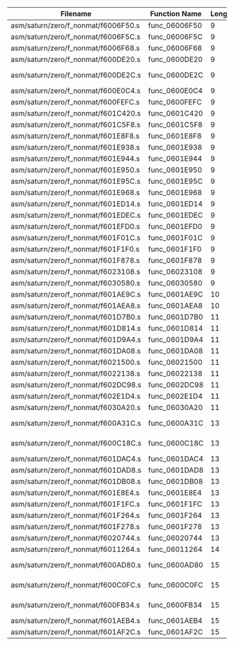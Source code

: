 | Filename | Function Name | Length | Branches | WIP |
|----------|--------------|-------|---------|----|
| asm/saturn/zero/f_nonmat/f6006F50.s | func_06006F50 | 9 | 0 | None |
| asm/saturn/zero/f_nonmat/f6006F5C.s | func_06006F5C | 9 | 0 | None |
| asm/saturn/zero/f_nonmat/f6006F68.s | func_06006F68 | 9 | 0 | None |
| asm/saturn/zero/f_nonmat/f600DE20.s | func_0600DE20 | 9 | 0 | None |
| asm/saturn/zero/f_nonmat/f600DE2C.s | func_0600DE2C | 9 | 0 | https://decomp.me/scratch/pikPm (0.6) |
| asm/saturn/zero/f_nonmat/f600E0C4.s | func_0600E0C4 | 9 | 0 | None |
| asm/saturn/zero/f_nonmat/f600FEFC.s | func_0600FEFC | 9 | 0 | None |
| asm/saturn/zero/f_nonmat/f601C420.s | func_0601C420 | 9 | 0 | None |
| asm/saturn/zero/f_nonmat/f601C5F8.s | func_0601C5F8 | 9 | 0 | None |
| asm/saturn/zero/f_nonmat/f601E8F8.s | func_0601E8F8 | 9 | 0 | None |
| asm/saturn/zero/f_nonmat/f601E938.s | func_0601E938 | 9 | 0 | None |
| asm/saturn/zero/f_nonmat/f601E944.s | func_0601E944 | 9 | 0 | None |
| asm/saturn/zero/f_nonmat/f601E950.s | func_0601E950 | 9 | 0 | None |
| asm/saturn/zero/f_nonmat/f601E95C.s | func_0601E95C | 9 | 0 | None |
| asm/saturn/zero/f_nonmat/f601E968.s | func_0601E968 | 9 | 0 | None |
| asm/saturn/zero/f_nonmat/f601ED14.s | func_0601ED14 | 9 | 0 | None |
| asm/saturn/zero/f_nonmat/f601EDEC.s | func_0601EDEC | 9 | 0 | None |
| asm/saturn/zero/f_nonmat/f601EFD0.s | func_0601EFD0 | 9 | 0 | None |
| asm/saturn/zero/f_nonmat/f601F01C.s | func_0601F01C | 9 | 0 | None |
| asm/saturn/zero/f_nonmat/f601F1F0.s | func_0601F1F0 | 9 | 0 | None |
| asm/saturn/zero/f_nonmat/f601F878.s | func_0601F878 | 9 | 0 | None |
| asm/saturn/zero/f_nonmat/f6023108.s | func_06023108 | 9 | 0 | None |
| asm/saturn/zero/f_nonmat/f6030580.s | func_06030580 | 9 | 0 | None |
| asm/saturn/zero/f_nonmat/f601AE9C.s | func_0601AE9C | 10 | 0 | None |
| asm/saturn/zero/f_nonmat/f601AEA8.s | func_0601AEA8 | 10 | 0 | None |
| asm/saturn/zero/f_nonmat/f601D7B0.s | func_0601D7B0 | 11 | 0 | None |
| asm/saturn/zero/f_nonmat/f601D814.s | func_0601D814 | 11 | 0 | None |
| asm/saturn/zero/f_nonmat/f601D9A4.s | func_0601D9A4 | 11 | 0 | None |
| asm/saturn/zero/f_nonmat/f601DA08.s | func_0601DA08 | 11 | 0 | None |
| asm/saturn/zero/f_nonmat/f6021500.s | func_06021500 | 11 | 0 | None |
| asm/saturn/zero/f_nonmat/f6022138.s | func_06022138 | 11 | 0 | None |
| asm/saturn/zero/f_nonmat/f602DC98.s | func_0602DC98 | 11 | 0 | None |
| asm/saturn/zero/f_nonmat/f602E1D4.s | func_0602E1D4 | 11 | 0 | None |
| asm/saturn/zero/f_nonmat/f6030A20.s | func_06030A20 | 11 | 0 | None |
| asm/saturn/zero/f_nonmat/f600A31C.s | func_0600A31C | 13 | 0 | https://decomp.me/scratch/qFS9d (0.6) |
| asm/saturn/zero/f_nonmat/f600C18C.s | func_0600C18C | 13 | 0 | https://decomp.me/scratch/62vCd (0.49) |
| asm/saturn/zero/f_nonmat/f601DAC4.s | func_0601DAC4 | 13 | 0 | None |
| asm/saturn/zero/f_nonmat/f601DAD8.s | func_0601DAD8 | 13 | 0 | None |
| asm/saturn/zero/f_nonmat/f601DB08.s | func_0601DB08 | 13 | 0 | None |
| asm/saturn/zero/f_nonmat/f601E8E4.s | func_0601E8E4 | 13 | 0 | None |
| asm/saturn/zero/f_nonmat/f601F1FC.s | func_0601F1FC | 13 | 0 | None |
| asm/saturn/zero/f_nonmat/f601F264.s | func_0601F264 | 13 | 0 | None |
| asm/saturn/zero/f_nonmat/f601F278.s | func_0601F278 | 13 | 0 | None |
| asm/saturn/zero/f_nonmat/f6020744.s | func_06020744 | 13 | 0 | None |
| asm/saturn/zero/f_nonmat/f6011264.s | func_06011264 | 14 | 0 | None |
| asm/saturn/zero/f_nonmat/f600AD80.s | func_0600AD80 | 15 | 0 | https://decomp.me/scratch/vDJzm (0.487) |
| asm/saturn/zero/f_nonmat/f600C0FC.s | func_0600C0FC | 15 | 0 | https://decomp.me/scratch/TZ17V (0.242) |
| asm/saturn/zero/f_nonmat/f600FB34.s | func_0600FB34 | 15 | 0 | https://decomp.me/scratch/t79Xa (0.408) |
| asm/saturn/zero/f_nonmat/f601AEB4.s | func_0601AEB4 | 15 | 0 | None |
| asm/saturn/zero/f_nonmat/f601AF2C.s | func_0601AF2C | 15 | 0 | None |

